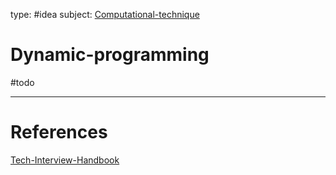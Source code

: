 type: #idea
subject: [Computational-technique](Computational-technique.md)
<!-- Subject should be a hub note -->
# Dynamic-programming
#todo 
<!--
	Write three to five sentences in your own words
	Assume that the reader will have no context
	Include sources
	Link to other ideas
-->

---
# References
<!-- What references back up this idea -->
[Tech-Interview-Handbook](Tech-Interview-Handbook.md)